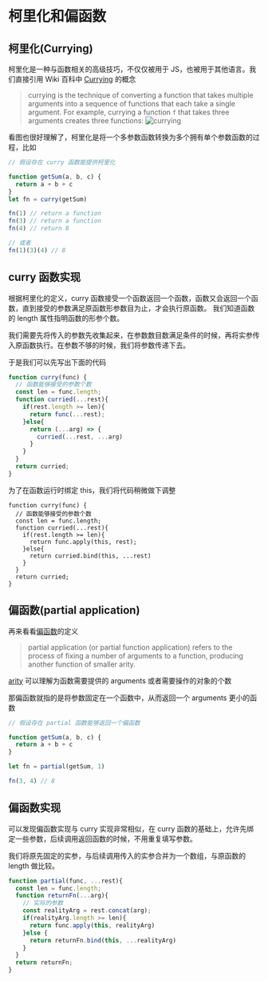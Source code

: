 # 柯里化和偏函数

## 柯里化(Currying)

柯里化是一种与函数相关的高级技巧，不仅仅被用于 JS，也被用于其他语言。我们直接引用 Wiki 百科中 [Currying](https://en.wikipedia.org/wiki/Currying) 的概念

> currying is the technique of converting a function that takes multiple arguments into a sequence of functions that each take a single argument. For example, currying a function `f` that takes three arguments creates three functions:
> ![currying](https://wikimedia.org/api/rest_v1/media/math/render/svg/c91fd909768594728f54bfd734a57bb4605c9e19)

看图也很好理解了，柯里化是将一个多参数函数转换为多个拥有单个参数函数的过程，比如

```js
// 假设存在 curry 函数能提供柯里化

function getSum(a, b, c) {
  return a + b + c
}
let fn = curry(getSum)

fn(1) // return a function
fn(3) // return a function
fn(4) // return 8

// 或者
fn(1)(3)(4) // 8
```

## curry 函数实现

根据柯里化的定义，curry 函数接受一个函数返回一个函数，函数又会返回一个函数，直到接受的参数满足原函数形参数目为止，才会执行原函数。 我们知道函数的 length 属性指明函数的形参个数。

我们需要先将传入的参数先收集起来，在参数数目数满足条件的时候，再将实参传入原函数执行。在参数不够的时候，我们将参数传递下去。

于是我们可以先写出下面的代码

```js
function curry(func) {
  // 函数能够接受的参数个数
  const len = func.length;
  function curried(...rest){
    if(rest.length >= len){
      return func(...rest);
    }else{
      return (...arg) => {
        curried(...rest, ...arg)
      }
    }
  }
  return curried;
}
```

为了在函数运行时绑定 this，我们将代码稍微做下调整

```js{6,8}
function curry(func) {
  // 函数能够接受的参数个数
  const len = func.length;
  function curried(...rest){
    if(rest.length >= len){
      return func.apply(this, rest);
    }else{
      return curried.bind(this, ...rest)
    }
  }
  return curried;
}
```

## 偏函数(partial application)

再来看看[偏函数](https://en.wikipedia.org/wiki/Partial_application)的定义

> partial application (or partial function application) refers to the process of fixing a number of arguments to a function, producing another function of smaller arity.

[arity](https://en.wikipedia.org/wiki/Arity) 可以理解为函数需要提供的 arguments 或者需要操作的对象的个数

那偏函数就指的是将参数固定在一个函数中，从而返回一个 arguments 更小的函数

```js
// 假设存在 partial 函数能够返回一个偏函数

function getSum(a, b, c) {
  return a + b + c
}

let fn = partial(getSum, 1)

fn(3, 4) // 8
```

## 偏函数实现

可以发现偏函数实现与 curry 实现非常相似，在 curry 函数的基础上，允许先绑定一些参数，后续调用返回函数的时候，不用重复填写参数。

我们将原先固定的实参，与后续调用传入的实参合并为一个数组，与原函数的 length 做比较。

```js
function partial(func, ...rest){
  const len = func.length;
  function returnFn(...arg){
    // 实际的参数
    const realityArg = rest.concat(arg);
    if(realityArg.length >= len){
      return func.apply(this, realityArg)
    }else {
      return returnFn.bind(this, ...realityArg)
    }
  }
  return returnFn;
}
```
